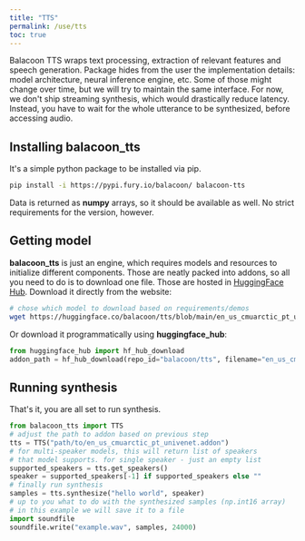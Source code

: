 ```yaml
---
title: "TTS"
permalink: /use/tts
toc: true
---
```


Balacoon TTS wraps text processing, extraction of relevant
features and speech generation. Package hides from the user
the implementation details: model architecture, neural inference
engine, etc. Some of those might change over time, but we will
try to maintain the same interface. For now, we don't ship
streaming synthesis, which would drastically reduce latency.
Instead, you have to wait for the whole utterance to be synthesized,
before accessing audio.

## Installing **balacoon_tts**

It's a simple python package to be installed via pip.

```bash
pip install -i https://pypi.fury.io/balacoon/ balacoon-tts
```

Data is returned as **numpy** arrays, so it should be available
as well. No strict requirements for the version, however.

## Getting model

**balacoon_tts** is just an engine, which requires models and resources
to initialize different components. Those are neatly packed into
addons, so all you need to do is to download one file.
Those are hosted in [HuggingFace Hub](https://huggingface.co/balacoon/tts).
Download it directly from the website:

```bash
# chose which model to download based on requirements/demos
wget https://huggingface.co/balacoon/tts/blob/main/en_us_cmuarctic_pt_univenet.addon
```

Or download it programmatically using **huggingface_hub**:

```python
from huggingface_hub import hf_hub_download
addon_path = hf_hub_download(repo_id="balacoon/tts", filename="en_us_cmuarctic_pt_univenet.addon")
```

## Running synthesis

That's it, you are all set to run synthesis.

```python
from balacoon_tts import TTS
# adjust the path to addon based on previous step
tts = TTS("path/to/en_us_cmuarctic_pt_univenet.addon")
# for multi-speaker models, this will return list of speakers
# that model supports. for single speaker - just an empty list
supported_speakers = tts.get_speakers()
speaker = supported_speakers[-1] if supported_speakers else ""
# finally run synthesis
samples = tts.synthesize("hello world", speaker)
# up to you what to do with the synthesized samples (np.int16 array)
# in this example we will save it to a file
import soundfile
soundfile.write("example.wav", samples, 24000)
```